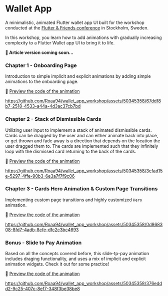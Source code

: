 # Wallet App

A minimalistic, animated Flutter wallet app UI built for the workshop conducted at the [Flutter & Friends conference](https://www.flutterfriends.dev/) in Stockholm, Sweden.

In this workshop, you learn how to add animations with gradually increasing complexity to a Flutter Wallet app UI to bring it to life.

**📃 Article version coming soon...**

### Chapter 1 - Onboarding Page
Introduction to simple implicit and explicit animations by adding simple animations to the onboarding page.

🔗 [Preview the code of the animation](https://github.com/Roaa94/wallet_app_workshop/blob/main/lib/on-boarding/on_boarding_page.dart)

https://github.com/Roaa94/wallet_app_workshop/assets/50345358/67ddf8b7-2518-4533-a44a-4d3ac37cb7bd

### Chapter 2 - Stack of Dismissible Cards
Utilizing user input to implement a stack of animated dismissible cards. Cards can be dragged by the user and can either animate back into place, or get thrown and fade away is a direction that depends on the location the user dragged them to. The cards are implemented such that they infinitely loop with the dismissed card returning to the back of the cards.

🔗 [Preview the code of the animation](https://github.com/Roaa94/wallet_app_workshop/blob/main/lib/credit-cards/credit_cards_page.dart)

https://github.com/Roaa94/wallet_app_workshop/assets/50345358/3efad15e-5297-4ffe-90b3-6e3a7f7f9c06

### Chapter 3 - Cards Hero Animation & Custom Page Transitions
Implementing custom page transitions and highly customized `Hero` animation.

🔗 [Preview the code of the animation](https://github.com/Roaa94/wallet_app_workshop/blob/main/lib/credit-cards/credit_cards_page.dart)

https://github.com/Roaa94/wallet_app_workshop/assets/50345358/0d868308-8fd7-4adb-8cfe-dfc2c3bc4693


### Bonus - Slide to Pay Animation
Based on all the concepts covered before, this slide-tp-pay animation includes draging functionality, and uses a mix of implicit and explicit animation widgets. Check it out for some practice!

🔗 [Preview the code of the animation](https://github.com/Roaa94/wallet_app_workshop/blob/main/lib/payment/payment_button.dart)

https://github.com/Roaa94/wallet_app_workshop/assets/50345358/376eddd2-9c25-407c-8ef7-348f3be38be8

